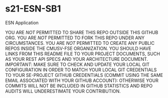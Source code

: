 # s21-ESN-SB1
ESN Application

YOU ARE *NOT* PERMITTED TO SHARE THIS REPO OUTSIDE THIS GITHUB ORG. YOU ARE *NOT* PERMITTED TO FORK THIS REPO UNDER ANY CIRCUMSTANCES. YOU ARE *NOT* PERMITTED TO CREATE ANY PUBLIC REPOS INSIDE THE CMUSV-FSE ORGANIZATION.  YOU SHOULD HAVE LINKS FROM THIS README FILE TO YOUR PROJECT DOCUMENTS, SUCH AS YOUR REST API SPECS AND YOUR ARCHITECTURE DOCUMENT. *IMPORTANT*: MAKE SURE TO CHECK AND UPDATE YOUR LOCAL GIT CONFIGURATION IN ORDER TO MATCH YOUR LOCAL GIT CREDENTIALS TO YOUR SE-PROJECT GITHUB CREDENTIALS (COMMIT USING THE SAME EMAIL ASSOCIATED WITH YOUR GITHUB ACCOUNT): OTHERWISE YOUR COMMITS WILL NOT BE INCLUDED IN GITHUB STATISTICS AND REPO AUDITS WILL UNDERESTIMATE YOUR CONTRIBUTION.
